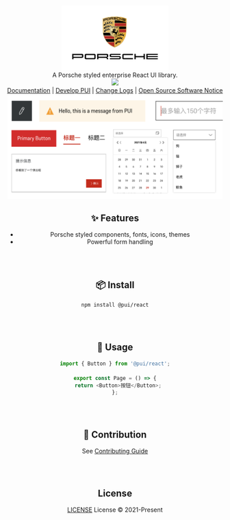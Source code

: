 <div align="center">
<img src="logo.svg" height="150">
</div>

<div align="center">
A Porsche styled enterprise React UI library.
<div>
<div align="center">
  <a href="https://www.npmjs.com/package/vitest"><img src="https://img.shields.io/badge/ver%200.1.67-black"></a>
<div>

<div align="center">
 <a href="https://pui-cn.porsche-preview.cn/">Documentation</a> | <a href="https://pui-cn.porsche-preview.cn/react/?path=/docs/coding-getting-start--docs">Develop PUI</a> | <a href="https://pui-cn.porsche-preview.cn/react/?path=/docs/coding-change-logs--docs">Change Logs</a> | <a href="https://github.com/porsche-design-system/porsche-design-system-china/blob/develop/NOTICE.txt">Open Source Software Notice</a>
</div>
<img src="pui.png" >

## ✨ Features

- Porsche styled components, fonts, icons, themes
- Powerful form handling

<br/>
<br/>

## 📦 Install

```sh
npm install @pui/react
```

<br/>
<br/>

## 🔨 Usage

```ts
import { Button } from '@pui/react';

export const Page = () => {
  return <Button>按钮</Button>;
};
```

<br/>
<br/>

## 🤝 Contribution

See [Contributing Guide](http://react-dev.qa4.porsche-preview.cn/?path=/docs/coding-develop-pui--getting-start-story-book)

<br/>

<br/>

## License

[LICENSE](./LICENSE.md) License © 2021-Present
